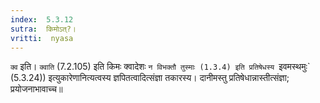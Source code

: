 ```yaml
---
index:  5.3.12
sutra:  किमोऽत्?।
vritti:  nyasa
---
```


`क्व` इति। `क्वाति` (7.2.105) इति किमः क्वादेशः `न विभक्तौ तुस्माः (1.3.4) इति प्रतिषेधस्य `इवमस्थमुः` (5.3.24)) इत्युकारेणानित्यत्वस्य ज्ञपितत्वादित्संज्ञा तकारस्य। दानीमस्तु प्रतिषेधान्नास्तीत्संज्ञा; प्रयोजनाभावाच्च॥
